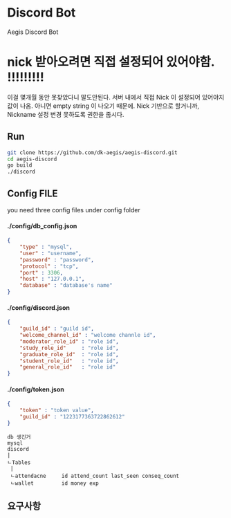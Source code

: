 # Discord Bot 
Aegis Discord Bot

# nick 받아오려면 직접 설정되어 있어야함. !!!!!!!!! 
이걸 몇개월 동안 못찾았다니 말도안된다. 서버 내에서 직접 Nick 이 설정되어 있어야지 값이 나옴. 아니면 empty string 이 나오기 때문에.
Nick 기반으로 할거니까, Nickname 설정 변경 못하도록 권한을 줍시다.


## Run
```BASH
git clone https://github.com/dk-aegis/aegis-discord.git
cd aegis-discord
go build 
./discord
```

## Config FILE
you need three config files under config folder
#### ./config/db_config.json
```json
{
    "type" : "mysql",
    "user" : "username",
    "password" : "password",
    "protocol" : "tcp",
    "port" : 3306,
    "host" : "127.0.0.1",
    "database" : "database's name"
}
```

#### ./config/discord.json
```json
{
    "guild_id" : "guild id",
    "welcome_channel_id" : "welcome channle id",
    "moderator_role_id" : "role id",
	"study_role_id"     : "role id",
	"graduate_role_id"  : "role id",
	"student_role_id"   : "role id",
    "general_role_id"   : "role id"
}
```

#### ./config/token.json
```json
{
    "token" : "token value",
    "guild_id" : "1223177363722862612"
}
```

```
db 생긴거
mysql 
discord
|
ㄴTables
 |
 ㄴattendacne     id attend_count last_seen conseq_count
 ㄴwallet         id money exp
```
## 요구사항 
### 

### 

### 